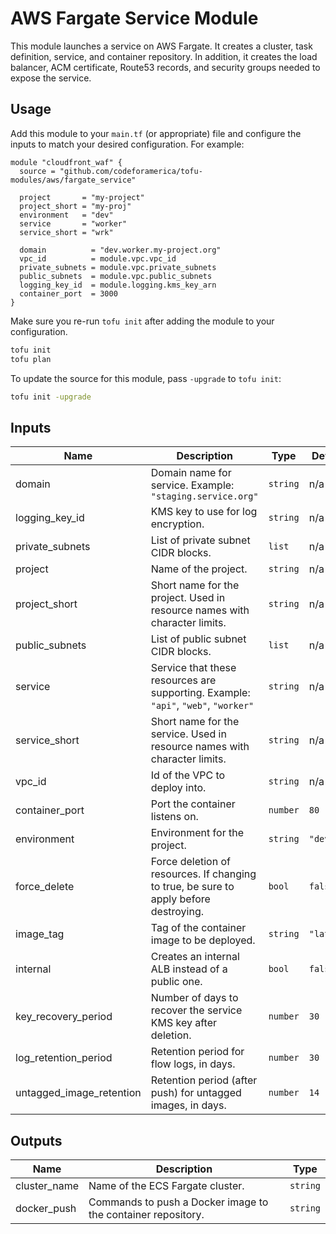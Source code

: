 # AWS Fargate Service Module

This module launches a service on AWS Fargate. It creates a cluster, task
definition, service, and container repository. In addition, it creates the load
balancer, ACM certificate, Route53 records, and security groups needed to expose
the service.

## Usage

Add this module to your `main.tf` (or appropriate) file and configure the inputs
to match your desired configuration. For example:

```hcl
module "cloudfront_waf" {
  source = "github.com/codeforamerica/tofu-modules/aws/fargate_service"

  project       = "my-project"
  project_short = "my-proj"
  environment   = "dev"
  service       = "worker"
  service_short = "wrk"

  domain          = "dev.worker.my-project.org"
  vpc_id          = module.vpc.vpc_id
  private_subnets = module.vpc.private_subnets
  public_subnets  = module.vpc.public_subnets
  logging_key_id  = module.logging.kms_key_arn
  container_port  = 3000
}
```

Make sure you re-run `tofu init` after adding the module to your configuration.

```bash
tofu init
tofu plan
```

To update the source for this module, pass `-upgrade` to `tofu init`:

```bash
tofu init -upgrade
```

## Inputs

| Name                     | Description                                                                            | Type     | Default    | Required |
|--------------------------|----------------------------------------------------------------------------------------|----------|------------|----------|
| domain                   | Domain name for service. Example: `"staging.service.org"`                              | `string` | n/a        | yes      |
| logging_key_id           | KMS key to use for log encryption.                                                     | `string` | n/a        | yes      |
| private_subnets          | List of private subnet CIDR blocks.                                                    | `list`   | n/a        | yes      |
| project                  | Name of the project.                                                                   | `string` | n/a        | yes      |
| project_short            | Short name for the project. Used in resource names with character limits.              | `string` | n/a        | yes      |
| public_subnets           | List of public subnet CIDR blocks.                                                     | `list`   | n/a        | yes      |
| service                  | Service that these resources are supporting. Example: `"api"`, `"web"`, `"worker"`     | `string` | n/a        | yes      |
| service_short            | Short name for the service. Used in resource names with character limits.              | `string` | n/a        | yes      |
| vpc_id                   | Id of the VPC to deploy into.                                                          | `string` | n/a        | yes      |
| container_port           | Port the container listens on.                                                         | `number` | `80`       | no       |
| environment              | Environment for the project.                                                           | `string` | `"dev"`    | no       |
| force_delete             | Force deletion of resources. If changing to true, be sure to apply before destroying.  | `bool`   | `false`    | no       |
| image_tag                | Tag of the container image to be deployed.                                             | `string` | `"latest"` | no       |
| internal                 | Creates an internal ALB instead of a public one.                                       | `bool`   | `false`    | no       |
| key_recovery_period      | Number of days to recover the service KMS key after deletion.                          | `number` | `30`       | no       |
| log_retention_period     | Retention period for flow logs, in days.                                               | `number` | `30`       | no       |
| untagged_image_retention | Retention period (after push) for untagged images, in days.                            | `number` | `14`       | no       |

## Outputs

| Name         | Description                                                  | Type     |
|--------------|--------------------------------------------------------------|----------|
| cluster_name | Name of the ECS Fargate cluster.                             | `string` |
| docker_push  | Commands to push a Docker image to the container repository. | `string` |
